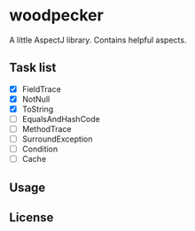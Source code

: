 # woodpecker

A little AspectJ library. Contains helpful aspects.

## Task list
- [x] FieldTrace
- [x] NotNull
- [x] ToString
- [ ] EqualsAndHashCode
- [ ] MethodTrace
- [ ] SurroundException
- [ ] Condition
- [ ] Cache

## Usage

## License
